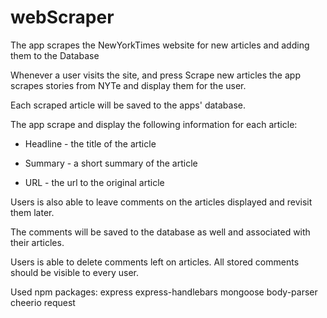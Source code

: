 # webScraper

The app scrapes the NewYorkTimes website for new articles and adding them to the Database

Whenever a user visits the site, and press Scrape new articles the app scrapes stories from NYTe and display them for the user. 

Each scraped article will be saved to the apps' database. 

The app  scrape and display the following information for each article:

   * Headline - the title of the article

   * Summary - a short summary of the article

   * URL - the url to the original article

  
Users is also able to leave comments on the articles displayed and revisit them later. 

The comments will be saved to the database as well and associated with their articles. 

Users is able to delete comments left on articles. All stored comments should be visible to every user.

Used npm packages:
    express
    express-handlebars
    mongoose
    body-parser
    cheerio
    request
    
